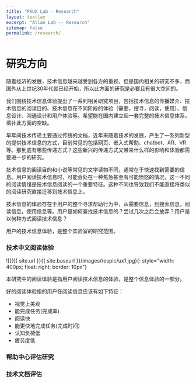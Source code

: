 ```yaml
---
title: "PKUX Lab - Research"
layout: textlay
excerpt: "Allan Lab -- Research"
sitemap: false
permalink: /research/
---
```


# 研究方向
  
随着经济的发展，技术信息越来越受到各方的重视，但是国内相关的研究不多，而国外从上世纪30年代就已经开始，所以此方面的研究是必要且有很大空间的。  
    
我们围绕技术信息体验提出了一系列相关研究项目，包括技术信息的传播媒介、技术信息的阅读目的、技术信息在不同阶段的体验（需要，搜寻，阅读，使用）、信息设计、沟通设计和用户体验等。希望能在国内建立起一套完整的技术信息体系，填补此方面的空缺。  

早年间技术传递主要通过传统的文档，近年来随着技术的发展，产生了一系列新型的提供技术信息的方式，目前常见的包括网页、嵌入式帮助、chatbot、AR、VR等。那到底有哪些传递方式？这些新兴的传递方式又带来什么样的影响和体验都需要进一步的研究。  

技术信息的阅读目的和小说等常见的文学读物不同，通常在于快速找到需要的信息。用户阅读技术信息时，可能会处在一种焦急甚至有可能愤怒的情况，这一不同的阅读情绪是技术信息阅读的一个重要特征。这种不同也导致我们不能直接将类似的阅读研究直接迁移到技术信息上。  

技术信息的体验存在于用户的整个寻求帮助行为中，从需要信息，到搜索信息，阅读信息，使用信息等。用户是如何查找技术信息的？尝试几次之后会放弃？用户是以何种方式阅读技术信息？

用户的技术信息体验，是整个实验室的研究范围。


### 技术中文阅读体验

![]({{ site.url }}{{ site.baseurl }}/images/respic/ux1.jpg){: style="width: 400px; float: right; border: 10px"}

本研究中的阅读体验是指用户阅读技术信息的体验，是整个信息体验的一部分。

好的阅读体验指的用户在阅读信息应该有如下特征：

- 视觉上美观
- 能完成任务(完成率)
- 阅读快
- 能更快地完成任务(完成时间)
- 认知负荷低
- 疲劳度低



### 帮助中心评估研究

### 技术文档评估
